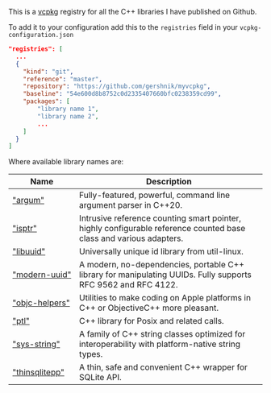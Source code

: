 This is a [vcpkg](https://vcpkg.io/en/) registry for all the C++ libraries
I have published on Github.

To add it to your configuration add this to the `registries` field in your `vcpkg-configuration.json`

```json
"registries": [
  ...
  {
    "kind": "git",
    "reference": "master",
    "repository": "https://github.com/gershnik/myvcpkg",
    "baseline": "54e600d8b8752c0d2335407660bfc0238359cd99",
    "packages": [ 
        "library name 1", 
        "library name 2", 
        ...
    ]
  }
]
```

Where available library names are:

|                   Name                                                  |   Description 
|-------------------------------------------------------------------------|----------------------------------
|<nobr>["argum"](https://github.com/gershnik/argum)</nobr>                | Fully-featured, powerful, command line argument parser in C++20.
|<nobr>["isptr"](https://github.com/gershnik/intrusive_shared_ptr)</nobr> | Intrusive reference counting smart pointer, highly configurable reference counted base class and various adapters.
|<nobr>["libuuid"](https://github.com/gershnik/libuuid-cmake)</nobr>      | Universally unique id library from util-linux.
|<nobr>["modern-uuid"](https://github.com/gershnik/modern-uuid)</nobr>    | A modern, no-dependencies, portable C++ library for manipulating UUIDs. Fully supports RFC 9562 and RFC 4122.
|<nobr>["objc-helpers"](https://github.com/gershnik/objc-helpers)</nobr>  | Utilities to make coding on Apple platforms in C++ or ObjectiveC++ more pleasant.
|<nobr>["ptl"](https://github.com/gershnik/ptl)</nobr>                    | C++ library for Posix and related calls.
|<nobr>["sys-string"](https://github.com/gershnik/sys_string)</nobr>      | A family of C++ string classes optimized for interoperability with platform-native string types.
|<nobr>["thinsqlitepp"](https://github.com/gershnik/thinsqlitepp)</nobr>  | A thin, safe and convenient C++ wrapper for SQLite API.

